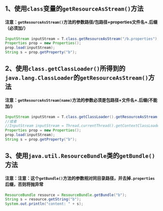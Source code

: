 ## 1、使用`class`变量的`getResourceAsStream()`方法
#### 注意：`getResourceAsStream()`方法的参数路径/包路径+properties文件名+.后缀（必须加/）

```java
InputStream inputStream = T.class.getResourceAsStream("/b.properties");
Properties prop = new Properties();
prop.load(inputStream);
String s = prop.getProperty("b");
```

## 2、使用`class.getClassLoader()`所得到的`java.lang.ClassLoader`的`getResourceAsStream()`方法 
#### 注意：`getResourceAsStream(name)`方法的参数必须是包路径+文件名+.后缀(不能加/)

```java
InputStream inputStream = T.class.getClassLoader().getResourceAsStream("b.properties");
//或者
//InputStream inputStream = Thread.currentThread().getContextClassLoader().getResourceAsStream("file/a.properties");
Properties prop = new Properties();
prop.load(inputStream);
String s = prop.getProperty("b");
```

## 3、使用`java.util.ResourceBundle`类的`getBundle()`方法
#### 注意：注意：这个`getBundle()`方法的参数相对同目录路径，并去掉`.properties`后缀，否则将抛异常

```java
ResourceBundle resource = ResourceBundle.getBundle("b");
String s = resource.getString("b");
System.out.println("content: " + s);
```




